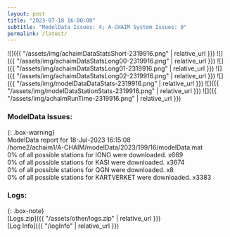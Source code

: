 ```yaml
---
layout: post
title: "2023-07-18 16:00:00"
subtitle: "ModelData Issues: 4; A-CHAIM System Issues: 0"
permalink: /latest/
---
```


![]({{ "/assets/img/achaimDataStatsShort-2319916.png" | relative_url }})
![]({{ "/assets/img/achaimDataStatsLong00-2319916.png" | relative_url }})
![]({{ "/assets/img/achaimDataStatsLong01-2319916.png" | relative_url }})
![]({{ "/assets/img/achaimDataStatsLong02-2319916.png" | relative_url }})
![]({{ "/assets/img/modelDataDataStats-2319916.png" | relative_url }})
![]({{ "/assets/img/modelDataStationStats-2319916.png" | relative_url }})
![]({{ "/assets/img/achaimRunTime-2319916.png" | relative_url }})


### ModelData Issues:  
  
{: .box-warning}  
 ModelData report for 18-Jul-2023 16:15:08   
 /home2/achaim1/A-CHAIM/modelData/2023/199/16/modelData.mat   
 0% of all possible stations for IONO were downloaded. x669   
 0% of all possible stations for KASI were downloaded. x3674   
 0% of all possible stations for QGN were downloaded. x8   
 0% of all possible stations for KARTVERKET were downloaded. x3383   
  


### Logs:  
  
{: .box-note}  
[Logs.zip]({{ "/assets/other/logs.zip" | relative_url }})  
[Log Info]({{ "/logInfo" | relative_url }})  
